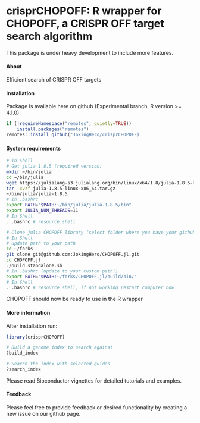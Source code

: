 crisprCHOPOFF: R wrapper for CHOPOFF, a CRISPR OFF target search algorithm
==============================================================================


This package is under heavy development to include more features.

#### About


Efficient search of CRISPR OFF targets


#### Installation

Package is available here on github (Experimental branch, R version >= 4.1.0)
```r
if (!requireNamespace("remotes", quietly=TRUE))
    install.packages("remotes")
remotes::install_github("JokingHero/crisprCHOPOFF)
```  

#### System requirements
```sh
# In Shell
# Get julia 1.8.5 (required version)
mkdir ~/bin/julia
cd ~/bin/julia
wget https://julialang-s3.julialang.org/bin/linux/x64/1.8/julia-1.8.5-linux-x86_64.tar.gz
tar -xvzf julia-1.8.5-linux-x86_64.tar.gz
~/bin/julia/julia-1.8.5
# In .bashrc
export PATH="$PATH:~/bin/julia/julia-1.8.5/bin"
export JULIA_NUM_THREADS=11
# In Shell
. .bashrc # resource shell

# Clone julia CHOPOFF library (select folder where you have your github clones)
# In Shell
# update path to your path
cd ~/forks
git clone git@github.com:JokingHero/CHOPOFF.jl.git
cd CHOPOFF.jl
./build_standalone.sh
# In .bashrc (update to your custom path!)
export PATH="$PATH:~/forks/CHOPOFF.jl/build/bin/"
# In Shell
. .bashrc # resource shell, if not working restart computer now
```  

CHOPOFF should now be ready to use in the R wrapper
#### More information

After installation run:
```r
library(crisprCHOPOFF)

# Build a genome index to search against
?build_index

# Search the index with selected guides
?search_index
```  
Please read Bioconductor vignettes for detailed tutorials and examples.

#### Feedback

Please feel free to provide feedback or desired functionality by creating a new issue on our github page.
